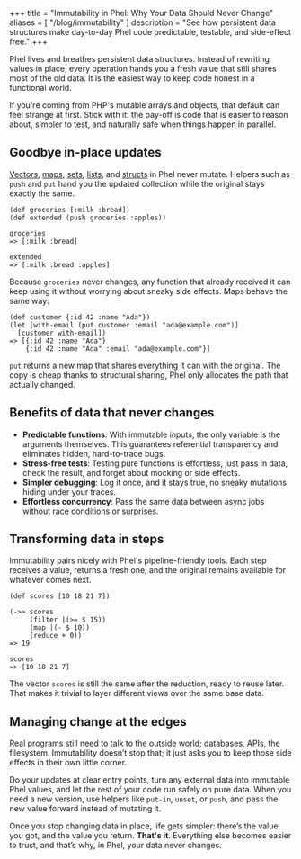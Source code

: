 +++
title = "Immutability in Phel: Why Your Data Should Never Change"
aliases = [ "/blog/immutability" ]
description = "See how persistent data structures make day-to-day Phel code predictable, testable, and side-effect free."
+++

Phel lives and breathes persistent data structures. Instead of rewriting values in place, every operation hands you a fresh value that still shares most of the old data. It is the easiest way to keep code honest in a functional world.

If you're coming from PHP's mutable arrays and objects, that default can feel strange at first. Stick with it: the pay-off is code that is easier to reason about, simpler to test, and naturally safe when things happen in parallel.

## Goodbye in-place updates

[Vectors](/documentation/data-structures/#vectors), [maps](/documentation/data-structures/#maps), [sets](/documentation/data-structures/#sets), [lists](/documentation/data-structures/#lists), and [structs](/documentation/data-structures/#structs) in Phel never mutate. Helpers such as `push` and `put` hand you the updated collection while the original stays exactly the same.

```phel
(def groceries [:milk :bread])
(def extended (push groceries :apples))

groceries
=> [:milk :bread]

extended
=> [:milk :bread :apples]
```

Because `groceries` never changes, any function that already received it can keep using it without worrying about sneaky side effects. Maps behave the same way:

```phel
(def customer {:id 42 :name "Ada"})
(let [with-email (put customer :email "ada@example.com")]
  [customer with-email])
=> [{:id 42 :name "Ada"}
    {:id 42 :name "Ada" :email "ada@example.com"}]
```

`put` returns a new map that shares everything it can with the original. The copy is cheap thanks to structural sharing, Phel only allocates the path that actually changed.

## Benefits of data that never changes

- **Predictable functions**: With immutable inputs, the only variable is the arguments themselves. This guarantees referential transparency and eliminates hidden, hard-to-trace bugs.
- **Stress-free tests**: Testing pure functions is effortless, just pass in data, check the result, and forget about mocking or side effects.
- **Simpler debugging**: Log it once, and it stays true, no sneaky mutations hiding under your traces.
- **Effortless concurrency**: Pass the same data between async jobs without race conditions or surprises.

## Transforming data in steps

Immutability pairs nicely with Phel's pipeline-friendly tools. Each step receives a value, returns a fresh one, and the original remains available for whatever comes next.

```phel
(def scores [10 18 21 7])

(->> scores
     (filter |(>= $ 15))
     (map |(- $ 10))
     (reduce + 0))
=> 19

scores
=> [10 18 21 7]
```

The vector `scores` is still the same after the reduction, ready to reuse later. That makes it trivial to layer different views over the same base data.

## Managing change at the edges

Real programs still need to talk to the outside world; databases, APIs, the filesystem. Immutability doesn’t stop that; it just asks you to keep those side effects in their own little corner.

Do your updates at clear entry points, turn any external data into immutable Phel values, and let the rest of your code run safely on pure data. When you need a new version, use helpers like `put-in`, `unset`, or `push`, and pass the new value forward instead of mutating it.

Once you stop changing data in place, life gets simpler: there’s the value you got, and the value you return. **That's it**. Everything else becomes easier to trust, and that’s why, in Phel, your data never changes.
